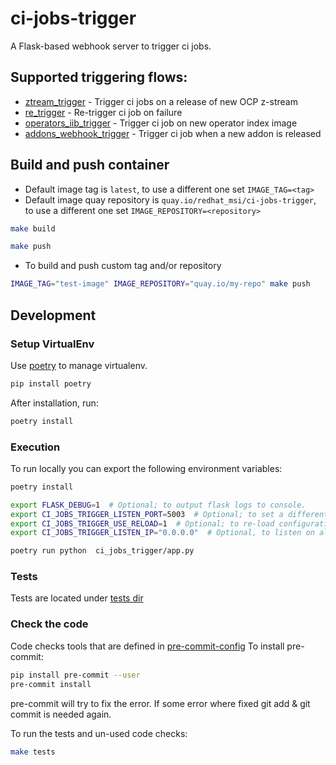 # ci-jobs-trigger

A Flask-based webhook server to trigger ci jobs.

## Supported triggering flows:

- [ztream_trigger](ci_jobs_trigger/libs/openshift_ci/ztream_trigger) - Trigger ci jobs on a release of new OCP z-stream
- [re_trigger](ci_jobs_trigger/libs/openshift_ci/re_trigger) - Re-trigger ci job on failure
- [operators_iib_trigger](ci_jobs_trigger/libs/operators_iib_trigger) - Trigger ci job on new operator index image
- [addons_webhook_trigger](ci_jobs_trigger/libs/addons_webhook_trigger) - Trigger ci job when a new addon is released

## Build and push container

- Default image tag is `latest`, to use a different one set `IMAGE_TAG=<tag>`
- Default image quay repository is `quay.io/redhat_msi/ci-jobs-trigger`, to use a different one set `IMAGE_REPOSITORY=<repository>`

```bash
make build
```

```bash
make push
```

- To build and push custom tag and/or repository

```bash
IMAGE_TAG="test-image" IMAGE_REPOSITORY="quay.io/my-repo" make push
```

## Development

### Setup VirtualEnv

Use [poetry](https://python-poetry.org/docs/) to manage virtualenv.

```bash
pip install poetry
```

After installation, run:

```bash
poetry install
```

### Execution
To run locally you can export the following environment variables:

```bash
poetry install

export FLASK_DEBUG=1  # Optional; to output flask logs to console.
export CI_JOBS_TRIGGER_LISTEN_PORT=5003  # Optional; to set a different port than 5000.
export CI_JOBS_TRIGGER_USE_RELOAD=1  # Optional; to re-load configuration when code is saved.
export CI_JOBS_TRIGGER_LISTEN_IP="0.0.0.0"  # Optional, to listen on all interfaces. Default is localhost only.

poetry run python  ci_jobs_trigger/app.py
```

### Tests

Tests are located under [tests dir](ci_jobs_trigger/tests)

### Check the code

Code checks tools that are defined in [pre-commit-config](.pre-commit-config.yaml)
To install pre-commit:

```bash
pip install pre-commit --user
pre-commit install
```

pre-commit will try to fix the error.
If some error where fixed git add & git commit is needed again.

To run the tests and un-used code checks:

```bash
make tests
```
